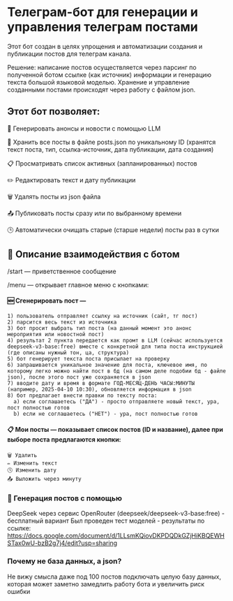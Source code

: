 # Телеграм-бот для генерации и управления телеграм постами

Этот бот создан в целях упрощения и автоматизации создания и публикации постов для телеграм канала. 

Решение: написание постов осуществляется через парсинг по полученной ботом ссылке (как источник) информации и генерацию текста большой языковой моделью. Хранение и управление созданными постами происходят через работу с файлом json.

## Этот бот позволяет:
📌 Генерировать анонсы и новости с помощью LLM

💾 Хранить все посты в файле posts.json по уникальному ID (хранятся текст поста, тип, ссылка-источник, дата публикации, дата создания)

📋 Просматривать список активных (запланированных) постов

✏️ Редактировать текст и дату публикации

🗑 Удалять посты из json файла

📤 Публиковать посты сразу или по выбранному времени

🕒 Автоматически очищать старые (старше недели) посты раз в сутки

## 📝 Описание взаимодействия с ботом
/start — приветственное сообщение

/menu — открывает главное меню с кнопками:

  #### 🆕 Сгенерировать пост —
  
    1) пользователь отправляет ссылку на источник (сайт, тг пост)
    2) парсится весь текст из источника
    3) бот просит выбрать тип поста (на данный момент это анонс мероприятия или новостной пост)
    4) результат 2 пункта передается как промт в LLM (сейчас используется deepseek-v3-base:free) вместе с конкретной для типа поста инструкцией (где описаны нужный тон, ца, структура)
    5) бот генерирует текста поста присылает на проверку 
    6) запрашивается уникальное значение для поста, ключевое имя, по которому легко можно найти пост в бд (на самом деле подобии бд - файле json), после этого пост уже сохраняется в json
    7) вводите дату и время в формате ГОД-МЕСЯЦ-ДЕНЬ ЧАСЫ:МИНУТЫ (например, 2025-04-10 10:30), обновляется информация в json
    8) бот предлагает внести правки по тексту поста:
      a) если соглашаетесь ("ДА") - просто отправляете новый текст, ура, пост полностью готов
      b) если не соглашаетесь ("НЕТ") - ура, пост полностью готов
  #### 📋 Мои посты — показывает список постов (ID и название), далее при выборе поста предлагаются кнопки:
  
    🗑 Удалить
    ✏ Изменить текст
    🕓 Изменить дату
    📤 Выложить через минуту


### 🤖 Генерация постов с помощью
DeepSeek через сервис OpenRouter (deepseek/deepseek-v3-base:free) - бесплатный вариант
Был проведен тест моделей - результаты по ссылке: https://docs.google.com/document/d/1LLsmKQiovDKPDQDkGZjHiKBQEWHSTax0wU-bzB2g7j4/edit?usp=sharing

### Почему не база данных, а json?
Не вижу смысла даже под 100 постов подключать целую базу данных, которая может заметно замедлить работу бота и увеличить риск ошибки
